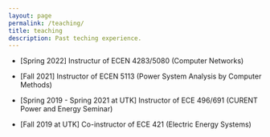 ```yaml
---
layout: page
permalink: /teaching/
title: teaching
description: Past teching experience.
---
```


- [Spring 2022]
    Instructur of ECEN 4283/5080 (Computer Networks)

- [Fall 2021]
    Instructor of ECEN 5113 (Power System Analysis by Computer Methods)

- [Spring 2019 - Spring 2021 at UTK]
    Instructor of ECE 496/691 (CURENT Power and Energy Seminar)

- [Fall 2019 at UTK]
    Co-instructor of ECE 421 (Electric Energy Systems)
